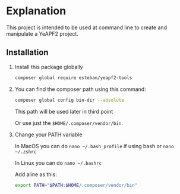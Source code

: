 # Explanation

This project is intended to be used at command line to create and manipulate a YeAPF2 project.

## Installation

1. Install this package globally
    ```bash
    composer global require esteban/yeapf2-tools
    ```

2. You can find the composer path using this command:
   ```bash
   composer global config bin-dir --absolute
   ```
   This path will be used later in third point

   Or use just the `$HOME/.composer/vendor/bin`.

3. Change your PATH variable
   
   In MacOS you can do `nano ~/.bash_profile` if using bash or `nano ~/.zshrc`

   In Linux you can do `nano ~/.bashrc`

   Add aline as this:

   ```bash
   export PATH="$PATH:$HOME/.composer/vendor/bin"
   ```